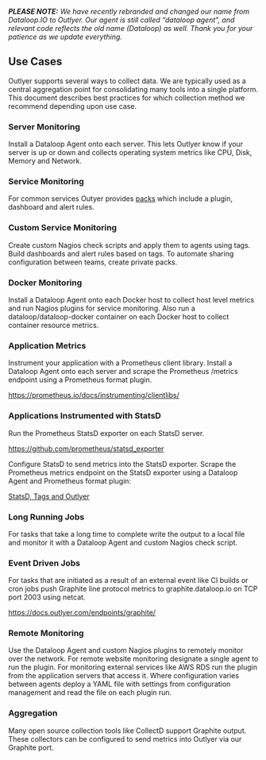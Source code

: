 _**PLEASE NOTE:** We have recently rebranded and changed our name from Dataloop.IO to Outlyer. Our agent is still called “dataloop agent”, and relevant code reflects the old name (Dataloop) as well. Thank you for your patience as we update everything._

## Use Cases

Outlyer supports several ways to collect data. We are typically used as a central aggregation point for consolidating many tools into a single platform. This document describes best practices for which collection method we recommend depending upon use case.

### Server Monitoring

Install a Dataloop Agent onto each server. This lets Outlyer know if your server is up or down and collects operating system metrics like CPU, Disk, Memory and Network.

### Service Monitoring

For common services Outyer provides [packs](https://github.com/outlyerapp/packs) which include a plugin, dashboard and alert rules. 

### Custom Service Monitoring

Create custom Nagios check scripts and apply them to agents using tags. Build dashboards and alert rules based on tags. To automate sharing configuration between teams, create private packs.

### Docker Monitoring

Install a Dataloop Agent onto each Docker host to collect host level metrics and run Nagios plugins for service monitoring. Also run a dataloop/dataloop-docker container on each Docker host to collect container resource metrics.

### Application Metrics

Instrument your application with a Prometheus client library. Install a Dataloop Agent onto each server and scrape the Prometheus /metrics endpoint using a Prometheus format plugin.

<https://prometheus.io/docs/instrumenting/clientlibs/>

### Applications Instrumented with StatsD

Run the Prometheus StatsD exporter on each StatsD server.

<https://github.com/prometheus/statsd_exporter>

Configure StatsD to send metrics into the StatsD exporter. Scrape the Prometheus metrics endpoint on the StatsD exporter using a Dataloop Agent and Prometheus format plugin: 

[StatsD, Tags and Outlyer](https://blog.outlyer.com/statsd-tags-and-dataloop)

### Long Running Jobs

For tasks that take a long time to complete write the output to a local file and monitor it with a Dataloop Agent and custom Nagios check script.

### Event Driven Jobs

For tasks that are initiated as a result of an external event like CI builds or cron jobs push Graphite line protocol metrics to graphite.dataloop.io on TCP port 2003 using netcat.

<https://docs.outlyer.com/endpoints/graphite/>

### Remote Monitoring

Use the Dataloop Agent and custom Nagios plugins to remotely monitor over the network. For remote website monitoring designate a single agent to run the plugin. For monitoring external services like AWS RDS run the plugin from the application servers that access it. Where configuration varies between agents deploy a YAML file with settings from configuration management and read the file on each plugin run.

### Aggregation

Many open source collection tools like CollectD support Graphite output. These collectors can be configured to send metrics into Outlyer via our Graphite port.
